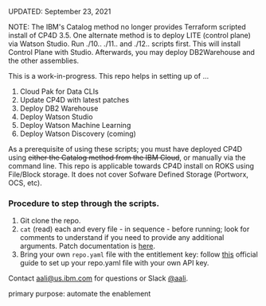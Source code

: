 UPDATED: September 23, 2021

NOTE: The IBM's Catalog method no longer provides Terraform scripted install of CP4D 3.5. One alternate method is to deploy LITE (control plane) via Watson Studio. Run ./10.. ./11.. and ./12.. scripts first. This will install Control Plane with Studio. Afterwards, you may deploy DB2Warehouse and the other assemblies.

This is a work-in-progress. This repo helps in setting up of ...

1. Cloud Pak for Data CLIs
2. Update CP4D with latest patches
3. Deploy DB2 Warehouse
4. Deploy Watson Studio
5. Deploy Watson Machine Learning
6. Deploy Watson Discovery (coming)

As a prerequisite of using these scripts; you must have deployed CP4D using <del>either the Catalog method from the IBM Cloud</del>, or manually via the command line. This repo is applicable towards CP4D install on ROKS using File/Block storage. It does not cover Sofware Defined Storage (Portworx, OCS, etc).

### Procedure to step through the scripts.

1. Git clone the repo.
2. `cat` (read) each and every file - in sequence - before running; look for comments to understand if you need to provide any additional arguments. Patch documentation is [here](https://www.ibm.com/support/pages/available-patches-ibm-cloud-pak-data#3.5.2).
3. Bring your own `repo.yaml` file with the entitlement key: follow [this](https://www.ibm.com/support/producthub/icpdata/docs/content/SSQNUZ_latest/cpd/install/installation-files.html) official guide to set up your repo.yaml file with your own API key.

Contact aali@us.ibm.com for questions or Slack [@aali](https://ibm.enterprise.slack.com/user/@W54KBUZ34).

primary purpose: automate the enablement
